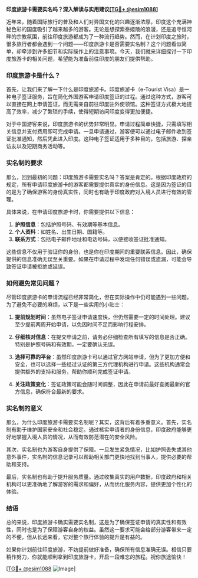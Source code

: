 **印度旅游卡需要实名吗？深入解读与实用建议[[TG💪+ @esim1088](https://t.me/s/esim1088)]**

近年来，随着国际旅行的普及和人们对异国文化的兴趣逐渐浓厚，印度这个充满神秘色彩的国度吸引了越来越多的游客。无论是想探索泰姬陵的浪漫，还是追寻恒河畔的宗教氛围，前往印度旅游都成为了一种流行趋势。然而，在计划印度之旅时，很多旅行者都会遇到一个问题——印度旅游卡是否需要实名制？这个问题看似简单，却牵涉到许多细节和实际操作上的注意事项。今天，我们就来详细探讨一下印度旅游卡的相关问题，希望能为准备前往印度的朋友们提供帮助。

### 印度旅游卡是什么？

首先，让我们来了解一下什么是印度旅游卡。印度旅游卡（e-Tourist Visa）是一种电子签证服务，旨在简化外国游客申请印度签证的过程。通过这种方式，游客可以直接在网上申请签证，而无需亲自前往印度驻外使领馆。这种签证方式极大地提高了效率，减少了繁琐的手续，使得短期访问印度变得更加便捷。

对于中国游客来说，印度旅游卡的优势非常明显。申请过程简单快捷，只需填写相关信息并支付费用即可完成申请。一旦申请通过，游客便可以通过电子邮件收到签证批准通知，然后凭此进入印度。这种电子签证适用于多种目的，包括旅游、探亲访友以及短期商务活动等。

### 实名制的要求

那么，回到最初的问题：印度旅游卡需要实名吗？答案是肯定的。根据印度政府的规定，所有申请印度旅游卡的游客都需要提供真实的身份信息。这是因为签证的目的是为了确保游客的身份真实性，同时也有助于印度政府对入境人员进行有效的管理。

具体来说，在申请印度旅游卡时，你需要提供以下信息：

1. **护照信息**：包括护照号码、有效期等基本信息。
2. **个人资料**：如姓名、出生日期、国籍等。
3. **联系方式**：包括电子邮件地址和电话号码，以便接收签证批准通知。

这些信息不仅用于验证你的身份，也是你在印度期间的重要联系信息。因此，确保提供的信息准确无误至关重要。如果在申请过程中发现任何错误或遗漏，可能会导致签证申请被拒绝或延误。

### 如何避免常见问题？

尽管印度旅游卡的申请流程已经非常简化，但在实际操作中仍可能遇到一些问题。为了避免不必要的麻烦，以下是一些实用的小贴士：

1. **提前规划时间**：虽然电子签证申请速度快，但仍然需要一定的时间处理。建议至少提前两周开始申请，以免因时间不足而影响行程安排。
   
2. **仔细核对信息**：在提交申请之前，请务必仔细检查所有填写的信息是否正确。特别是护照号码和有效期，一定要确认无误。

3. **选择可靠的平台**：虽然印度旅游卡可以通过官方网站申请，但为了更加方便和安全，也可以选择一些经过认证的第三方代理机构进行申请。这些机构通常会提供额外的支持和服务，帮助你顺利完成签证申请。

4. **关注政策变化**：签证政策可能会随时间调整，因此在申请前最好查阅最新的官方信息，确保符合最新的要求。

### 实名制的意义

那么，为什么印度旅游卡需要实名制呢？其实，这背后有着多重意义。首先，实名制有助于维护国家安全和社会稳定。通过核实申请者的身份信息，印度政府能够更好地掌握入境人员的情况，从而有效防范潜在的安全风险。

其次，实名制也为游客自身提供了保障。一旦发生紧急情况，比如护照丢失或其他意外事件，实名制的信息记录可以帮助相关部门更快地找到当事人，提供必要的帮助和支持。

最后，实名制也有助于提升服务质量。通过收集真实的用户数据，印度政府和相关机构可以更准确地了解游客的需求和偏好，从而优化服务内容，提供更加个性化的体验。

### 结语

总的来说，印度旅游卡确实需要实名制，这是为了确保签证申请的真实性和有效性，同时也是为了保障游客自身的权益。虽然这一要求可能会给部分游客带来一定的不便，但从长远来看，它对整个旅行体验的提升是有益的。

如果你计划前往印度旅游，不妨提前做好准备，确保所有信息准确无误。相信只要稍作努力，你就能顺利拿到印度旅游卡，开启一段难忘的旅程。祝你旅途愉快！

[[TG💪+ @esim1088](https://t.me/s/esim1088) ![Image](https://i.postimg.cc/4NQfJmqS/Snipaste-2025-05-13-00-14-12.png)]